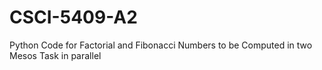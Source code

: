 # CSCI-5409-A2
Python Code for Factorial and Fibonacci Numbers to be Computed in two Mesos Task in parallel 

